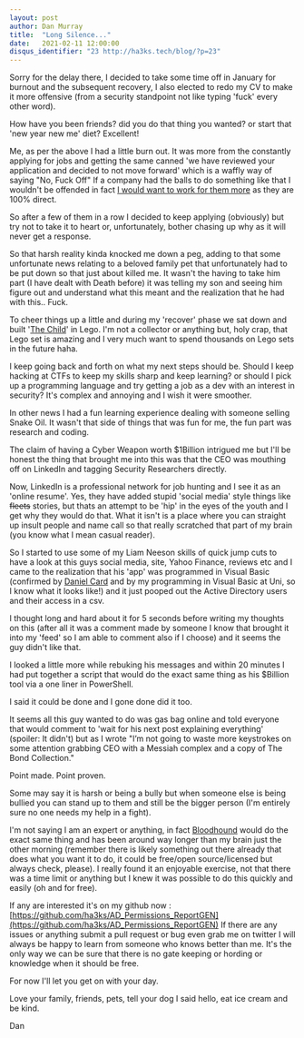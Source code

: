 ```yaml
---
layout: post
author: Dan Murray
title:  "Long Silence..."
date:   2021-02-11 12:00:00
disqus_identifier: "23 http://ha3ks.tech/blog/?p=23"
---
```

Sorry for the delay there, I decided to take some time off in January for burnout and the subsequent recovery, I also elected to redo my CV to make it more offensive (from a security standpoint not like typing 'fuck' every other word). 

How have you been friends? did you do that thing you wanted? or start that 'new year new me' diet? Excellent!

<!--more-->

Me, as per the above I had a little burn out. It was more from the constantly applying for jobs and getting the same canned 'we have reviewed your application and decided to not move forward' which is a waffly way of saying "No, Fuck Off" If a company had the balls to do something like that I wouldn't be offended in fact <u>I would want to work for them more</u> as they are 100% direct.

So after a few of them in a row I decided to keep applying (obviously) but try not to take it to heart or, unfortunately, bother chasing up why as it will never get a response.

So that harsh reality kinda knocked me down a peg, adding to that some unfortunate news relating to a beloved family pet that unfortunately had to be put down so that just about killed me. It wasn't the having to take him part (I have dealt with Death before) it was telling my son and seeing him figure out and understand what this meant and the realization that he had with this.. Fuck.

To cheer things up a little and during my 'recover' phase we sat down and built '[The Child](https://www.lego.com/en-gb/product/the-child-75318)' in Lego. I'm not a collector or anything but, holy crap, that Lego set is amazing and I very much want to spend thousands on Lego sets in the future haha.

I keep going back and forth on what my next steps should be. Should I keep hacking at CTFs to keep my skills sharp and keep learning? or should I pick up a programming language and try getting a job as a dev with an interest in security? It's complex and annoying and I wish it were smoother.

In other news I had a fun learning experience dealing with someone selling Snake Oil. It wasn't that side of things that was fun for me, the fun part was research and coding.

The claim of having a Cyber Weapon worth $1Billion intrigued me but I'll be honest the thing that brought me into this was that the CEO was mouthing off on LinkedIn and tagging Security Researchers directly.

Now, LinkedIn is a professional network for job hunting and I see it as an 'online resume'. Yes, they have added stupid 'social media' style things like ~~fleets~~ stories, but thats an attempt to be 'hip' in the eyes of the youth and I get why they would do that. What it isn't is a place where you can straight up insult people and name call so that really scratched that part of my brain (you know what I mean casual reader).

So I started to use some of my Liam Neeson skills of quick jump cuts to have a look at this guys social media, site, Yahoo Finance, reviews etc and I came to the realization that his 'app' was programmed in Visual Basic (confirmed by [Daniel Card](https://twitter.com/UK_Daniel_Card) and by my programming in Visual Basic at Uni, so I know what it looks like!) and it just pooped out the Active Directory users and their access in a csv.

I thought long and hard about it for 5 seconds before writing my thoughts on this (after all it was a comment made by someone I know that brought it into my 'feed' so I am able to comment also if I choose) and it seems the guy didn't like that.

I looked a little more while rebuking his messages and within 20 minutes I had put together a script that would do the exact same thing as his $Billion tool via a one liner in PowerShell.

I said it could be done and I gone done did it too.

It seems all this guy wanted to do was gas bag online and told everyone that would comment to 'wait for his next post explaining everything' (spoiler: It didn't) but as I wrote "I’m not going to waste more keystrokes on some attention grabbing CEO with a Messiah complex and a copy of The Bond Collection."

Point made. Point proven.

Some may say it is harsh or being a bully but when someone else is being bullied you can stand up to them and still be the bigger person (I'm entirely sure no one needs my help in a fight).

I'm not saying I am an expert or anything, in fact [Bloodhound](https://github.com/BloodHoundAD/BloodHound) would do the exact same thing and has been around way longer than my brain just the other morning (remember there is likely something out there already that does what you want it to do, it could be free/open source/licensed but always check, please). I really found it an enjoyable exercise, not that there was a time limit or anything but I knew it was possible to do this quickly and easily (oh and for free).

If any are interested it's on my github now : [https://github.com/ha3ks/AD_Permissions_ReportGEN](https://github.com/ha3ks/AD_Permissions_ReportGEN) If there are any issues or anything submit a pull request or bug even grab me on twitter I will always be happy to learn from someone who knows better than me. It's the only way we can be sure that there is no gate keeping or hording or knowledge when it should be free.

For now I'll let you get on with your day.

Love your family, friends, pets, tell your dog I said hello, eat ice cream and be kind.

Dan